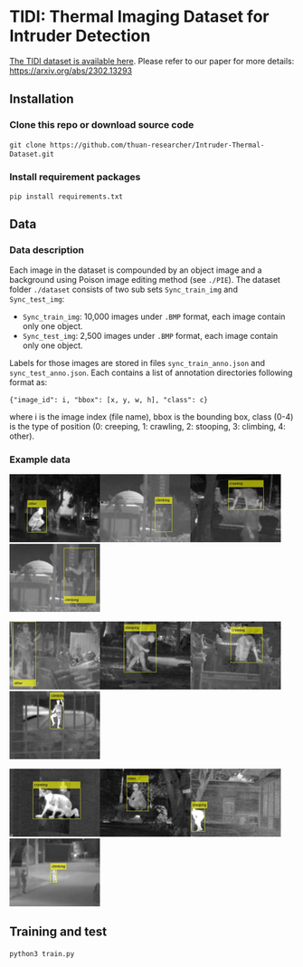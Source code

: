 # TIDI: Thermal Imaging Dataset for Intruder Detection
[The TIDI dataset is available here](https://drive.google.com/drive/folders/1mKGz5UIfmyfZUR8PU6u9HgQ33Dd7dqsn?usp=share_link). Please refer to our paper for more details: https://arxiv.org/abs/2302.13293

## Installation
### Clone this repo or download source code
```
git clone https://github.com/thuan-researcher/Intruder-Thermal-Dataset.git
```
### Install requirement packages
``` 
pip install requirements.txt
```

## Data
### Data description
Each image in the dataset is compounded by an object image and a background using Poison image editing method (see `./PIE`).
The dataset folder `./dataset` consists of two sub sets `Sync_train_img` and `Sync_test_img`:
- `Sync_train_img`: 10,000 images under `.BMP` format, each image contain only one object.
- `Sync_test_img`: 2,500 images under `.BMP` format, each image contain only one object.

Labels for those images are stored in files `sync_train_anno.json` and `sync_test_anno.json`. Each contains a list of annotation directories following format as: 
```
{"image_id": i, "bbox": [x, y, w, h], "class": c}
```
where i is the image index (file name), bbox is the bounding box, class (0-4) is the type of position (0: creeping, 1: crawling, 2: stooping, 3: climbing, 4: other).

### Example data
<img src="./img/00001.JPG" width="160"/><img src="./img/00002.JPG" width="160"/><img src="./img/00003.JPG" width="160"/><img src="./img/00004.JPG" width="160"/>

<img src="./img/00005.JPG" width="160"/><img src="./img/00006.JPG" width="160"/><img src="./img/00007.JPG" width="160"/><img src="./img/00008.JPG" width="160"/>

<img src="./img/00009.JPG" width="160"/><img src="./img/00010.JPG" width="160"/><img src="./img/00011.JPG" width="160"/><img src="./img/00012.JPG" width="160"/>

## Training and test
``` 
python3 train.py
```
